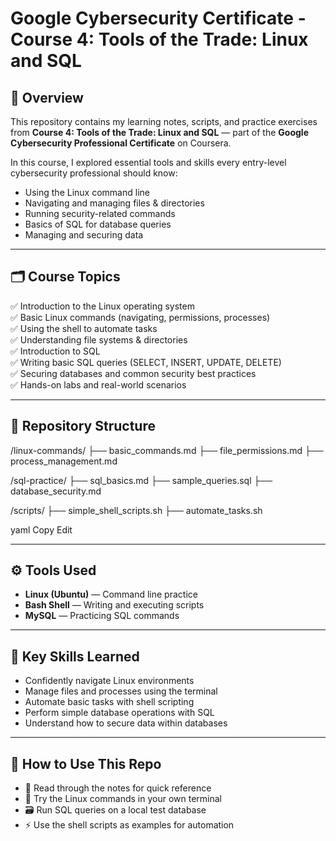 # Google Cybersecurity Certificate - Course 4: Tools of the Trade: Linux and SQL

## 📌 Overview

This repository contains my learning notes, scripts, and practice exercises from **Course 4: Tools of the Trade: Linux and SQL** — part of the **Google Cybersecurity Professional Certificate** on Coursera.

In this course, I explored essential tools and skills every entry-level cybersecurity professional should know:
- Using the Linux command line
- Navigating and managing files & directories
- Running security-related commands
- Basics of SQL for database queries
- Managing and securing data

---

## 🗂️ Course Topics

✅ Introduction to the Linux operating system  
✅ Basic Linux commands (navigating, permissions, processes)  
✅ Using the shell to automate tasks  
✅ Understanding file systems & directories  
✅ Introduction to SQL  
✅ Writing basic SQL queries (SELECT, INSERT, UPDATE, DELETE)  
✅ Securing databases and common security best practices  
✅ Hands-on labs and real-world scenarios

---

## 📂 Repository Structure

/linux-commands/
├── basic_commands.md
├── file_permissions.md
├── process_management.md

/sql-practice/
├── sql_basics.md
├── sample_queries.sql
├── database_security.md

/scripts/
├── simple_shell_scripts.sh
├── automate_tasks.sh

yaml
Copy
Edit

---

## ⚙️ Tools Used

- **Linux (Ubuntu)** — Command line practice
- **Bash Shell** — Writing and executing scripts
- **MySQL** — Practicing SQL commands

---

## 🎯 Key Skills Learned

- Confidently navigate Linux environments
- Manage files and processes using the terminal
- Automate basic tasks with shell scripting
- Perform simple database operations with SQL
- Understand how to secure data within databases

---

## 🚀 How to Use This Repo

- 📑 Read through the notes for quick reference  
- 🐧 Try the Linux commands in your own terminal  
- 🗃️ Run SQL queries on a local test database  
- ⚡ Use the shell scripts as examples for automation
